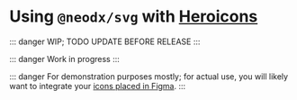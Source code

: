 # Using `@neodx/svg` with [Heroicons](https://heroicons.com/)

::: danger
WIP; TODO UPDATE BEFORE RELEASE
:::

::: danger
Work in progress
:::

::: danger
For demonstration purposes mostly; for actual use, you will likely want to integrate your [icons placed in Figma](./figma.md).
:::
